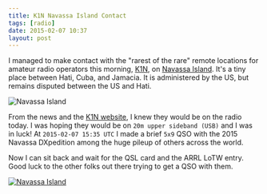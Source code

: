 ```yaml
---
title: K1N Navassa Island Contact
tags: [radio]
date: 2015-02-07 10:37
layout: post
---
```

I managed to make contact with the "rarest of the rare" remote locations for amateur radio
operators this morning, [K1N][k1n], on [Navassa Island][wiki]. It's a tiny place between 
Hati, Cuba, and Jamacia. It is administered by the US, but remains disputed between the US
and Hati.

![Navassa Island][map]

From the news and the [K1N website][k1n], I knew they would be on the radio today. 
I was hoping they  would be on <code>20m upper sideband (USB)</code> and I was in luck! 
At <code>2015-02-07 15:35 UTC</code> I made a brief <code>5x9</code> QSO with 
the 2015 Navassa DXpedition among the huge pileup of others across the world.

Now I can sit back and wait for the QSL card and the ARRL LoTW entry. Good luck to the
other folks out there trying to get a QSO with them.

[![Navassa Island](http://69.89.25.185/~trexsoft/t-rexsoftware.com/k1n/images/topbanner4.png)][k1n]

 [k1n]: http://www.navassadx.com/
 [wiki]: http://en.wikipedia.org/wiki/Navassa_Island
 [map]: https://maps.googleapis.com/maps/api/staticmap?center=Navassa+Island&size=640x200&zoom=6&markers=color:red%7C18.3697581,-75.2421856